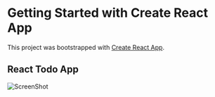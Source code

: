 # Getting Started with Create React App

This project was bootstrapped with [Create React App](https://github.com/facebook/create-react-app).

## React Todo App


![ScreenShot](project.jpg)